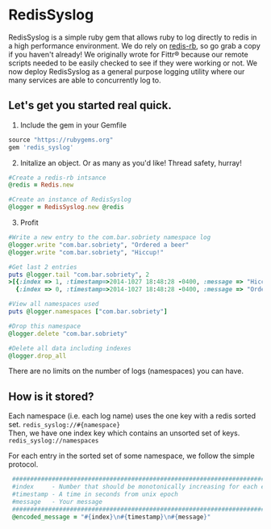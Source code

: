 RedisSyslog
===================
RedisSyslog is a simple ruby gem that allows ruby to log directly to redis in a high performance environment.  We do rely on [redis-rb](https://github.com/redis/redis-rb "redis-rb"), so go grab a copy if you haven't already!  We originally wrote for Fittr® because our remote scripts needed to be easily checked to see if they were working or not.  We now deploy RedisSyslog as a general purpose logging utility where our many services are able to concurrently log to.

Let's get you started real quick.
-------------

1. Include the gem in your Gemfile
 ```ruby
source "https://rubygems.org"
gem 'redis_syslog'
```

2. Initalize an object.  Or as many as you'd like! Thread safety, hurray!
 ```ruby
#Create a redis-rb intsance
@redis = Redis.new

#Create an instance of RedisSyslog 
@logger = RedisSyslog.new @redis
```

3. Profit
 ```ruby
#Write a new entry to the com.bar.sobriety namespace log
@logger.write "com.bar.sobriety", "Ordered a beer"
@logger.write "com.bar.sobriety", "Hiccup!"

#Get last 2 entries
puts @logger.tail "com.bar.sobriety", 2
>[{:index => 1, :timestamp=>2014-1027 18:48:28 -0400, :message => "Hiccup!"},
   {:index => 0, :timestamp=>2014-1027 18:48:28 -0400, :message => "Ordered a beer"}]

#View all namespaces used
puts @logger.namespaces ["com.bar.sobriety"]

#Drop this namespace
@logger.delete "com.bar.sobriety"

#Delete all data including indexes
@logger.drop_all
```

There are no limits on the number of logs (namespaces) you can have.

How is it stored?
------------
Each namespace (i.e. each log name) uses the one key with a redis sorted set. `` redis_syslog://#{namespace} ``<br />
Then, we have one index key which contains an unsorted set of keys. `` redis_syslog://namespaces ``

For each entry in the sorted set of some namespace, we follow the simple protocol.
```ruby
 ###########################################################################
 #index     - Number that should be monotonically increasing for each entry
 #timestamp - A time in seconds from unix epoch
 #message   - Your message
 ###########################################################################
 @encoded_message = "#{index}\n#{timestamp}\n#{message}"
```

